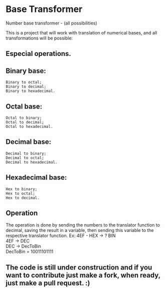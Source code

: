 # Base Transformer
Number base transformer - (all possibilities)

This is a project that will work with translation of numerical bases, and all transformations will be possible:
## Especial operations.
  ## Binary base:
    Binary to octal;       
    Binary to decimal;               
    Binary to hexadecimal.              
  
  ## Octal base:
    Octal to binary;                          
    Octal to decimal;         
    Octal to hexadecimal.        
  
  ## Decimal base:
    Decimal to binary;        
    Decimal to octal;      
    Decimal to hexadecimal.      
 
  ## Hexadecimal base:
    Hex to binary;         
    Hex to octal;        
    Hex to decimal.       
  
## Operation
 The operation is done by sending the numbers to the translator function to decimal, saving the result in a variable, then sending this variable to the respective translator function.
 Ex: 4EF - HEX -> ? BIN       
     4EF -> DEC       
     DEC -> DecToBin      
     DecToBin = 10011101111      
     
## The code is still under construction and if you want to contribute just make a fork, when ready, just make a pull request. :)
